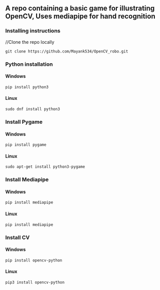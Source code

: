## A repo containing a basic game for illustrating OpenCV, Uses mediapipe for hand recognition

### Installing instructions
//Clone the repo locally
```
git clone https://github.com/Mayank534/OpenCV_robo.git
```
### Python installation
#### Windows
```
pip install python3
```
#### Linux
```
sudo dnf install python3
```
### Install Pygame
#### Windows
```
pip install pygame
```
#### Linux
```
sudo apt-get install python3-pygame
```

### Install Mediapipe
#### Windows
```
pip install mediapipe
```
#### Linux
```
pip install mediapipe
```

### Install CV
#### Windows
```
pip install opencv-python
```
#### Linux
```
pip3 install opencv-python
```


